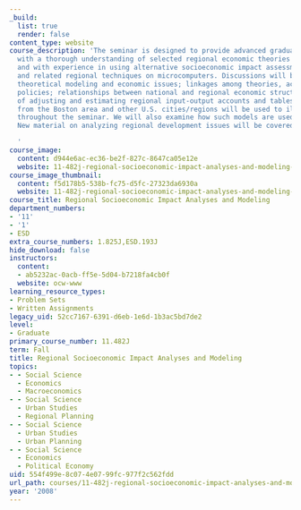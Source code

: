 ```yaml
---
_build:
  list: true
  render: false
content_type: website
course_description: 'The seminar is designed to provide advanced graduate students
  with a thorough understanding of selected regional economic theories and techniques
  and with experience in using alternative socioeconomic impact assessment models
  and related regional techniques on microcomputers. Discussions will be held on particular
  theoretical modeling and economic issues; linkages among theories, accounts, and
  policies; relationships between national and regional economic structures; and methods
  of adjusting and estimating regional input-output accounts and tables. Examples
  from the Boston area and other U.S. cities/regions will be used to illustrate points
  throughout the seminar. We will also examine how such models are used in other countries.
  New material on analyzing regional development issues will be covered.

  '
course_image:
  content: d944e6ac-ec36-be2f-827c-8647ca05e12e
  website: 11-482j-regional-socioeconomic-impact-analyses-and-modeling-fall-2008
course_image_thumbnail:
  content: f5d178b5-538b-fc75-d5fc-27323da6930a
  website: 11-482j-regional-socioeconomic-impact-analyses-and-modeling-fall-2008
course_title: Regional Socioeconomic Impact Analyses and Modeling
department_numbers:
- '11'
- '1'
- ESD
extra_course_numbers: 1.825J,ESD.193J
hide_download: false
instructors:
  content:
  - ab5232ac-0acb-ff5e-5d04-b7218fa4cb0f
  website: ocw-www
learning_resource_types:
- Problem Sets
- Written Assignments
legacy_uid: 52cc7167-6391-d6eb-1e6d-1b3ac5bd7de2
level:
- Graduate
primary_course_number: 11.482J
term: Fall
title: Regional Socioeconomic Impact Analyses and Modeling
topics:
- - Social Science
  - Economics
  - Macroeconomics
- - Social Science
  - Urban Studies
  - Regional Planning
- - Social Science
  - Urban Studies
  - Urban Planning
- - Social Science
  - Economics
  - Political Economy
uid: 554f499e-8c07-4e07-99fc-977f2c562fdd
url_path: courses/11-482j-regional-socioeconomic-impact-analyses-and-modeling-fall-2008
year: '2008'
---
```

